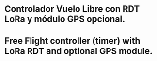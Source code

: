 # Controlador Vuelo Libre con RDT LoRa y módulo GPS opcional.
# Free Flight controller (timer) with LoRa RDT and optional GPS module.
